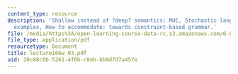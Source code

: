 ```yaml
---
content_type: resource
description: 'Shallow instead of ?deep? semantics: MUC, Stochastic language use? Some
  examples, How to accommodate: towards constraint-based grammar.'
file: /media/https%3A/open-learning-course-data-rc.s3.amazonaws.com/6-863j-natural-language-and-the-computer-representation-of-knowledge-spring-2003/20c08c6b52614f6bc8ebbb0d7d7a457e_lecture16bw_03.pdf
file_type: application/pdf
resourcetype: Document
title: lecture16bw_03.pdf
uid: 20c08c6b-5261-4f6b-c8eb-bb0d7d7a457e
---
```

